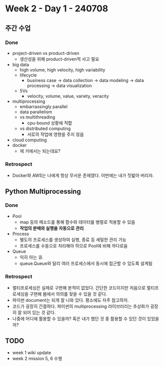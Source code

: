 # Week 2 - Day 1 - 240708

## 주간 수업
### Done
- project-driven vs product-driven
    - 생산성을 위해 product-driven적 사고 필요
- big data
    - high volume, high velocity, high variability
    - lifecycle
        - business case -> data collection -> data modeling -> data processing -> data visualization
    - 5Vs
        - velocity, volume, value, variety, veracity
- multiprocessing
    - embarrassingly parallel
    - data parallelism
    - vs multithreading
        - cpu-bound 상황에 적합
    - vs distributed computing
        - 서로의 작업에 영향을 주지 않음
- cloud computing
- docker
    - 제 거에서는 되는데요?

### Retrospect
- Docker와 AWS는 나에게 항상 무서운 존재였다. 이번에는 내가 짓밟아 버리자.


## Python Multiprocessing
### Done
- Pool
    - map 등의 메소드를 통해 함수와 데이터를 병렬로 적용할 수 있음
    - **작업의 분배와 실행을 자동으로 관리**
- Process
    - 별도의 프로세스를 생성하여 실행, 종료 등 세밀한 관리 가능
    - 프로세스를 수동으로 처리해야 하므로 Pool에 비해 까다로움
- Queue
    - 익히 아는 큐.
    - queue.Queue와 달리 여러 프로세스에서 동시에 접근할 수 있도록 설계됨

### Retrospect
- 멀티프로세싱은 실제로 구현해 본적이 없었다. 간단한 코드이지만 처음으로 멀티프로세싱을 구현해 봄에서 의의를 찾을 수 있을 것 같다.
- 파이썬 document는 되게 잘 나와 있다. 평소에도 자주 참고하자.
- 코드가 굉장히 간결하다. 파이썬의 multiprocessing 라이브러리는 추상화가 굉장히 잘 되어 있는 것 같다.
- 나중에 어디에 활용할 수 있을까? 혹은 내가 했던 것 중 활용할 수 있던 것이 있었을까?

## TODO
- week 1 wiki update
- week 2 mission 5, 6 수행